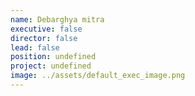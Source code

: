 ```yaml
---
name: Debarghya mitra
executive: false
director: false
lead: false
position: undefined
project: undefined
image: ../assets/default_exec_image.png
---
```

